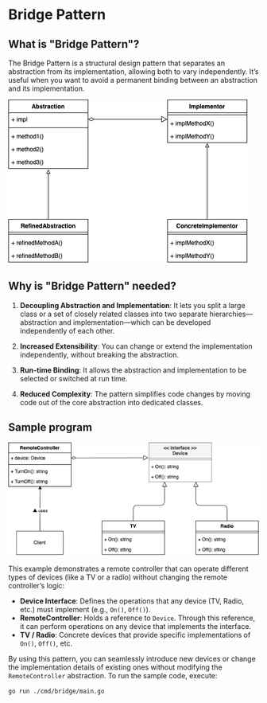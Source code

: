 # Bridge Pattern

## What is "Bridge Pattern"?

The Bridge Pattern is a structural design pattern that separates an abstraction from its implementation, allowing both to vary independently. It’s useful when you want to avoid a permanent binding between an abstraction and its implementation.

![Class Diagram](./assets/class-diagram.drawio.png)

## Why is "Bridge Pattern" needed?

1. **Decoupling Abstraction and Implementation**: It lets you split a large class or a set of closely related classes into two separate hierarchies—abstraction and implementation—which can be developed independently of each other.

2. **Increased Extensibility**: You can change or extend the implementation independently, without breaking the abstraction.

3. **Run-time Binding**: It allows the abstraction and implementation to be selected or switched at run time.

4. **Reduced Complexity**: The pattern simplifies code changes by moving code out of the core abstraction into dedicated classes.

## Sample program

![Sample program diagram](./assets/sample-program.drawio.png)

This example demonstrates a remote controller that can operate different types of devices (like a TV or a radio) without changing the remote controller’s logic:

- **Device Interface**: Defines the operations that any device (TV, Radio, etc.) must implement (e.g., `On()`, `Off()`).
- **RemoteController**: Holds a reference to `Device`. Through this reference, it can perform operations on any device that implements the interface.
- **TV / Radio**: Concrete devices that provide specific implementations of `On()`, `Off()`, etc.

By using this pattern, you can seamlessly introduce new devices or change the implementation details of existing ones without modifying the `RemoteController` abstraction. To run the sample code, execute:

```bash
go run ./cmd/bridge/main.go
```